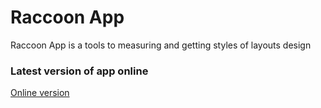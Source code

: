 # Raccoon App
Raccoon App is a tools to measuring and getting styles of layouts design

### Latest version of app online

<a href="http://raccoon-app.github.io/ui-kit/">Online version</a>